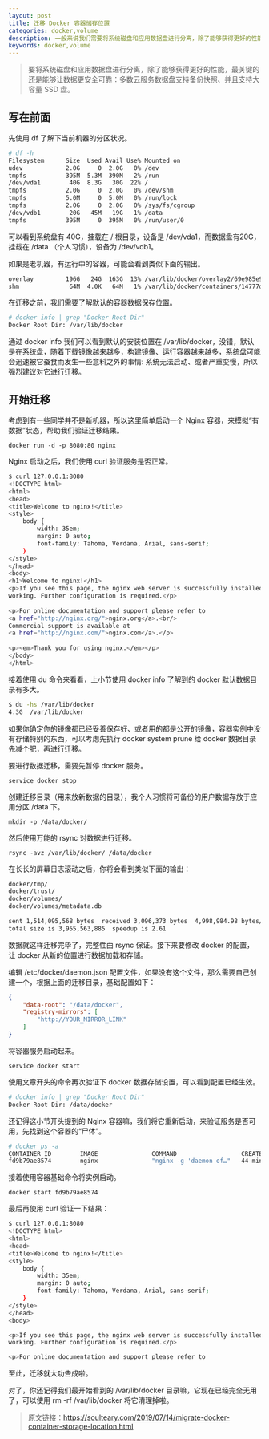 ```yaml
---
layout: post
title: 迁移 Docker 容器储存位置
categories: docker,volume
description: 一般来说我们需要将系统磁盘和应用数据盘进行分离，除了能够获得更好的性能，最关键的还是能够让数据更安全可靠：多数云服务数据盘支持备份快照、并且支持大容量 SSD 盘。
keywords: docker,volume
---
```


> 要将系统磁盘和应用数据盘进行分离，除了能够获得更好的性能，最关键的还是能够让数据更安全可靠：多数云服务数据盘支持备份快照、并且支持大容量 SSD 盘。

## 写在前面

先使用 df 了解下当前机器的分区状况。

```bash
# df -h
Filesystem      Size  Used Avail Use% Mounted on
udev            2.0G     0  2.0G   0% /dev
tmpfs           395M  5.3M  390M   2% /run
/dev/vda1        40G  8.3G   30G  22% /
tmpfs           2.0G     0  2.0G   0% /dev/shm
tmpfs           5.0M     0  5.0M   0% /run/lock
tmpfs           2.0G     0  2.0G   0% /sys/fs/cgroup
/dev/vdb1        20G   45M   19G   1% /data
tmpfs           395M     0  395M   0% /run/user/0
```

可以看到系统盘有 40G，挂载在 / 根目录，设备是 /dev/vda1，而数据盘有20G，挂载在 /data （个人习惯），设备为 /dev/vdb1。

如果是老机器，有运行中的容器，可能会看到类似下面的输出。

```bash
overlay         196G   24G  163G  13% /var/lib/docker/overlay2/69e985e9fbc2bbaee2fbdcd81c514d64c4ed9862233bf4797a75ac10df80ed1e/merged
shm              64M  4.0K   64M   1% /var/lib/docker/containers/14777d5d02f2600ea134a8eff061dc4d2fd440b747c936da6024386f457a9c2c/mounts/shm
```

在迁移之前，我们需要了解默认的容器数据保存位置。

```bash
# docker info | grep "Docker Root Dir"
Docker Root Dir: /var/lib/docker
```

通过 docker info 我们可以看到默认的安装位置在 /var/lib/docker，没错，默认是在系统盘，随着下载镜像越来越多，构建镜像、运行容器越来越多，系统盘可能会迅速被它蚕食而发生一些意料之外的事情: 系统无法启动、或者严重变慢，所以强烈建议对它进行迁移。

## 开始迁移

考虑到有一些同学并不是新机器，所以这里简单启动一个 Nginx 容器，来模拟“有数据”状态，帮助我们验证迁移结果。

`docker run -d -p 8080:80 nginx`

Nginx 启动之后，我们使用 curl 验证服务是否正常。

```bash
$ curl 127.0.0.1:8080
<!DOCTYPE html>
<html>
<head>
<title>Welcome to nginx!</title>
<style>
    body {
        width: 35em;
        margin: 0 auto;
        font-family: Tahoma, Verdana, Arial, sans-serif;
    }
</style>
</head>
<body>
<h1>Welcome to nginx!</h1>
<p>If you see this page, the nginx web server is successfully installed and
working. Further configuration is required.</p>
 
<p>For online documentation and support please refer to
<a href="http://nginx.org/">nginx.org</a>.<br/>
Commercial support is available at
<a href="http://nginx.com/">nginx.com</a>.</p>
 
<p><em>Thank you for using nginx.</em></p>
</body>
</html>
```

接着使用 du 命令来看看，上小节使用 docker info 了解到的 docker 默认数据目录有多大。

```bash
$ du -hs /var/lib/docker
4.3G  /var/lib/docker
```

如果你确定你的镜像都已经妥善保存好、或者用的都是公开的镜像，容器实例中没有存储特别的东西，可以考虑先执行 docker system prune 给 docker 数据目录先减个肥，再进行迁移。

要进行数据迁移，需要先暂停 docker 服务。

`service docker stop`

创建迁移目录（用来放新数据的目录），我个人习惯将可备份的用户数据存放于应用分区 /data 下。

`mkdir -p /data/docker/`

然后使用万能的 rsync 对数据进行迁移。

`rsync -avz /var/lib/docker/ /data/docker`

在长长的屏幕日志滚动之后，你将会看到类似下面的输出：

```bash
docker/tmp/
docker/trust/
docker/volumes/
docker/volumes/metadata.db
 
sent 1,514,095,568 bytes  received 3,096,373 bytes  4,998,984.98 bytes/sec
total size is 3,955,563,885  speedup is 2.61
```

数据就这样迁移完毕了，完整性由 rsync 保证。接下来要修改 docker 的配置，让 docker 从新的位置进行数据加载和存储。

编辑 /etc/docker/daemon.json 配置文件，如果没有这个文件，那么需要自己创建一个，根据上面的迁移目录，基础配置如下：

```json
{
    "data-root": "/data/docker",
    "registry-mirrors": [
        "http://YOUR_MIRROR_LINK"
    ]
}
```

将容器服务启动起来。

`service docker start`

使用文章开头的命令再次验证下 docker 数据存储设置，可以看到配置已经生效。

```bash
# docker info | grep "Docker Root Dir"
Docker Root Dir: /data/docker
```

还记得这小节开头提到的 Nginx 容器嘛，我们将它重新启动，来验证服务是否可用，先找到这个容器的“尸体”。

```bash
# docker ps -a
CONTAINER ID        IMAGE               COMMAND                  CREATED             STATUS                      PORTS               NAMES
fd9b79ae8574        nginx               "nginx -g 'daemon of…"   44 minutes ago      Exited (0) 31 m
```

接着使用容器基础命令将实例启动。

`docker start fd9b79ae8574`

最后再使用 curl 验证一下结果：

```bash
$ curl 127.0.0.1:8080
<!DOCTYPE html>
<html>
<head>
<title>Welcome to nginx!</title>
<style>
    body {
        width: 35em;
        margin: 0 auto;
        font-family: Tahoma, Verdana, Arial, sans-serif;
    }
</style>
</head>
<body>

<p>If you see this page, the nginx web server is successfully installed and
working. Further configuration is required.</p>

<p>For online documentation and support please refer to
```

至此，迁移就大功告成啦。

对了，你还记得我们最开始看到的 /var/lib/docker 目录嘛，它现在已经完全无用了，可以使用 rm -rf /var/lib/docker  将它清理掉啦。

> 原文链接：<https://soulteary.com/2019/07/14/migrate-docker-container-storage-location.html>